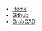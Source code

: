* [Home](home)
* [Github](https://github.com/dmalawey/openAir)
* [GrabCAD](https://grabcad.com/library?page=1&time=all_time&sort=recent&query=openair)
